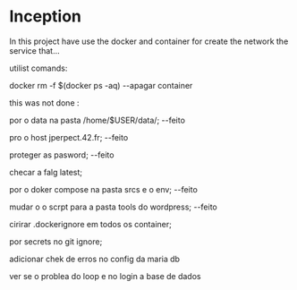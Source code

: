 # Inception
In this project have use the docker and container for create the network the service that...


utilist comands:

docker rm -f $(docker ps -aq) --apagar container



this was not done :


por o data na pasta /home/$USER/data/; --feito

pro o host jperpect.42.fr; --feito

proteger as pasword; --feito

checar a falg latest;

por o doker compose na pasta srcs e o env;  --feito

mudar o o scrpt para a pasta tools do wordpress; --feito

cirirar .dockerignore em todos  os container;

por secrets no git ignore;

adicionar chek de erros no config da maria db

ver se o problea do loop e no login a base de dados 
